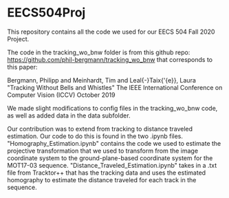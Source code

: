 # EECS504Proj

This repository contains all the code we used for our EECS 504 Fall 2020 Project.

The code in the tracking_wo_bnw folder is from this github repo: https://github.com/phil-bergmann/tracking_wo_bnw that corresponds to this paper: 

Bergmann, Philipp and Meinhardt, Tim and Leal{-}Taix{\'{e}}, Laura "Tracking Without Bells and Whistles" The IEEE International Conference on Computer Vision (ICCV) October 2019

We made slight modifications to config files in the tracking_wo_bnw code, as well as added data in the data subfolder.

Our contribution was to extend from tracking to distance traveled estimation. Our code to do this is found in the two .ipynb files. "Homography_Estimation.ipynb" contains the code we used to estimate the projective transformation that we used to transform from the image coordinate system to the ground-plane-based coordinate system for the MOT17-03 sequence. "Distance_Traveled_Estimation.ipynb" takes in a .txt file from Tracktor++ that has the tracking data and uses the estimated homography to estimate the distance traveled for each track in the sequence.
